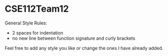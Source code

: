 # CSE112Team12

General Style Rules:
- 2 spaces for indentation
- no new line between function signature and curly brackets


Feel free to add any style you like or change the ones I have already added.
